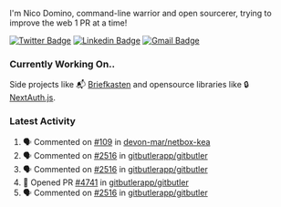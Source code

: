 
I'm Nico Domino, command-line warrior and open sourcerer, trying to improve the web 1 PR at a time!

[![Twitter Badge](https://img.shields.io/badge/-@ndom91-1ca0f1?style=flat-square&labelColor=1ca0f1&logo=twitter&logoColor=white&link=https://twitter.com/ndom91)](https://twitter.com/ndom91) [![Linkedin Badge](https://img.shields.io/badge/-ndom91-blue?style=flat-square&logo=Linkedin&logoColor=white&link=https://www.linkedin.com/in/ndom91/)](https://www.linkedin.com/in/ndom91/) [![Gmail Badge](https://img.shields.io/badge/-yo@ndo.dev-c14438?style=flat-square&logo=mail.ru&logoColor=white&link=mailto:yo@ndo.dev)](mailto:yo@ndo.dev)

### Currently Working On..

Side projects like 📬 [Briefkasten](https://briefkastenhq.com) and opensource libraries like 🔒 [NextAuth.js](https://github.com/nextauthjs/next-auth).

<!--START_SECTION_PROFILE_VIEWS:readme-info-->
<!--END_SECTION_PROFILE_VIEWS:readme-info-->

<!--START_SECTION_DAILY_COMMIT:readme-info-->
<!--END_SECTION_DAILY_COMMIT:readme-info-->

<!--START_SECTION_WEEKLY_COMMIT:readme-info-->
<!--END_SECTION_WEEKLY_COMMIT:readme-info-->

### Latest Activity

<!--START_SECTION:activity-->
1. 🗣 Commented on [#109](https://github.com/devon-mar/netbox-kea/issues/109#issuecomment-2305312550) in [devon-mar/netbox-kea](https://github.com/devon-mar/netbox-kea)
2. 🗣 Commented on [#2516](https://github.com/gitbutlerapp/gitbutler/issues/2516#issuecomment-2305285334) in [gitbutlerapp/gitbutler](https://github.com/gitbutlerapp/gitbutler)
3. 🗣 Commented on [#2516](https://github.com/gitbutlerapp/gitbutler/issues/2516#issuecomment-2305195544) in [gitbutlerapp/gitbutler](https://github.com/gitbutlerapp/gitbutler)
4. 💪 Opened PR [#4741](https://github.com/gitbutlerapp/gitbutler/pull/4741) in [gitbutlerapp/gitbutler](https://github.com/gitbutlerapp/gitbutler)
5. 🗣 Commented on [#2516](https://github.com/gitbutlerapp/gitbutler/issues/2516#issuecomment-2305069252) in [gitbutlerapp/gitbutler](https://github.com/gitbutlerapp/gitbutler)
<!--END_SECTION:activity-->
